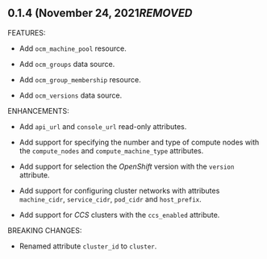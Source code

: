 ## 0.1.4 (November 24, 2021***REMOVED***

FEATURES:

* Add `ocm_machine_pool` resource.

* Add `ocm_groups` data source.

* Add `ocm_group_membership` resource.

* Add `ocm_versions` data source.

ENHANCEMENTS:

* Add `api_url` and `console_url` read-only attributes.

* Add support for specifying the number and type of compute nodes with the
  `compute_nodes` and `compute_machine_type` attributes.

* Add support for selection the _OpenShift_ version with the `version`
  attribute.

* Add support for configuring cluster networks with attributes `machine_cidr`,
  `service_cidr`, `pod_cidr` and `host_prefix`.

* Add support for _CCS_ clusters with the `ccs_enabled` attribute.

BREAKING CHANGES:

* Renamed attribute `cluster_id` to `cluster`.
